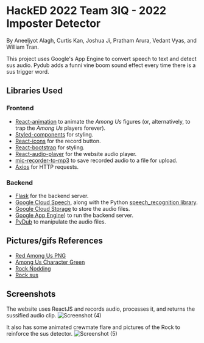 # HackED 2022 Team 3IQ - 2022 Imposter Detector

By Aneeljyot Alagh, Curtis Kan, Joshua Ji, Pratham Arura, Vedant Vyas, and William Tran.

This project uses Google's App Engine to convert speech to text and detect sus audio. Pydub adds a funni vine boom sound effect every time there is a sus trigger word.

## Libraries Used

### Frontend

- [React-animation](https://formidable.com/open-source/react-animations/#:~:text=A%20collection%20of%20animations%20that,css) to animate the _Among Us_ figures (or, alternatively, to trap the _Among Us_ players forever).
- [Styled-components](https://styled-components.com/) for styling.
- [React-icons](https://react-icons.github.io/react-icons/) for the record button.
- [React-bootstrap](https://react-bootstrap.github.io/) for styling.
- [React-audio-player](https://www.npmjs.com/package/react-audio-player) for the website audio player.
- [mic-recorder-to-mp3](https://www.npmjs.com/package/mic-recorder-to-mp3) to save recorded audio to a file for upload.
- [Axios](https://www.npmjs.com/package/axios) for HTTP requests.

### Backend

- [Flask](https://flask.palletsprojects.com/en/2.0.x/) for the backend server.
- [Google Cloud Speech](https://cloud.google.com/speech-to-text), along with the Python [speech_recognition library](https://pypi.org/project/SpeechRecognition/).
- [Google Cloud Storage](https://cloud.google.com/storage) to store the audio files.
- [Google App Engine](https://cloud.google.com/appengine)) to run the backend server.
- [PyDub](https://github.com/jiaaro/pydub) to manipulate the audio files.

## Pictures/gifs References

- [Red Among Us PNG](https://www.graphicpie.com/wp-content/uploads/2020/11/red-among-us-png.png)
- [Among Us Character Green](https://www.enjpg.com/img/2020/among-us-character-14.png)
- [Rock Nodding](https://c.tenor.com/X24lJCALrgEAAAAd/rock-nodding.gif)
- [Rock sus](https://c.tenor.com/iVv-SN7A168AAAAM/the-rock-dwayne-johnson.gif)

## Screenshots

The website uses ReactJS and records audio, processes it, and returns the sussified audio clip.
![Screenshot (4)](https://user-images.githubusercontent.com/68800077/149674192-9374424b-9855-490b-b73c-a6293415dd5a.png)

It also has some animated crewmate flare and pictures of the Rock to reinforce the sus detector.
![Screenshot (5)](https://user-images.githubusercontent.com/68800077/149674223-4ef752f8-bbe2-436e-b592-d8e845504a5e.png)
